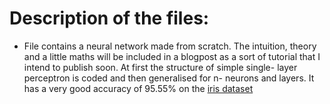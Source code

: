 # Description of the files:
* File contains a neural network made from scratch. The intuition, theory and a little maths will be included in a blogpost as a sort of tutorial that I intend to publish soon. 
At first the structure of simple single- layer perceptron is coded and then generalised for n- neurons and layers. It has a very good accuracy of 95.55% on the [iris dataset](https://www.kaggle.com/uciml/iris)
